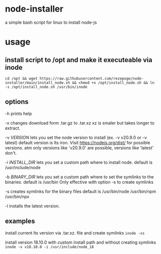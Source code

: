 # node-installer
a simple bash script for linux to install node-js

# usage
## install script to /opt and make it executeable via inode

```cd /opt && wget https://raw.githubusercontent.com/rezepoge/node-installer/main/install_node.sh && chmod +x /opt/install_node.sh && ln -s /opt/install_node.sh /usr/bin/inode```

## options

-h prints help

-x changes download form .tar.gz to .tar.xz
       xz is smaler but takes longer to extract.

-v *VERSION* lets you set the node version to install (ex. -v v20.9.0 or -v latest)
   default version is lts iron. Visit https://nodejs.org/dist/ for possible versions.
   atm only versions like 'v20.9.0' are possible, versions like 'latest' don't.

-i *INSTALL_DIR* lets you set a custom path where to install node.
   default is /usr/include/node

-b *BINARY_DIR* lets you set a custom path where to set the symlinks to the binaries.
   default is /usr/bin
   Only effective with option -s to create symlinks

-s creates symlinks for the binary files
   default is /usr/bin/node
              /usr/bin/npm
              /usr/bin/npx

-l installs the latest version.

## examples
install current lts version via .tar.xz. file and create symlinks
```inode -xs```

install version 18.10.0 with custom install path and without creating symlinks
```inode -v v18.10.0 -i /usr/include/node_18```

